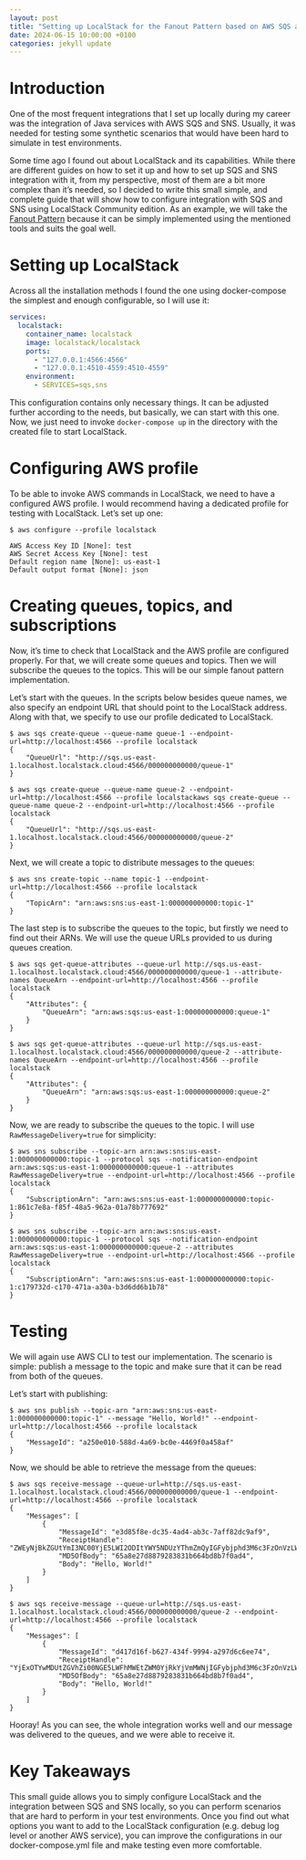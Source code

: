 ```yaml
---
layout: post
title: "Setting up LocalStack for the Fanout Pattern based on AWS SQS and SNS"
date: 2024-06-15 10:00:00 +0100
categories: jekyll update
---
```


# Introduction
One of the most frequent integrations that I set up locally during my career was the integration 
of Java services with AWS SQS and SNS. Usually, it was needed for testing some synthetic scenarios 
that would have been hard to simulate in test environments.

Some time ago I found out about LocalStack and its capabilities. 
While there are different guides on how to set it up and how to set up SQS and SNS integration with it, 
from my perspective, most of them are a bit more complex than it’s needed, so I decided to write this small simple, 
and complete guide that will show how to configure integration with SQS and SNS using LocalStack Community edition. 
As an example, we will take the [Fanout Pattern](https://en.wikipedia.org/wiki/Fan-out_(software)) 
because it can be simply implemented using the mentioned tools and suits the goal well.

# Setting up LocalStack
Across all the installation methods I found the one using docker-compose the simplest and enough configurable, 
so I will use it:

```yaml
services:
  localstack:
    container_name: localstack
    image: localstack/localstack
    ports:
      - "127.0.0.1:4566:4566"
      - "127.0.0.1:4510-4559:4510-4559"
    environment:
      - SERVICES=sqs,sns
```

This configuration contains only necessary things. It can be adjusted further according to the needs, but basically, 
we can start with this one. Now, we just need to invoke `docker-compose up` in the directory with the created file 
to start LocalStack.

# Configuring AWS profile
To be able to invoke AWS commands in LocalStack, we need to have a configured AWS profile. 
I would recommend having a dedicated profile for testing with LocalStack. Let’s set up one:

```shell
$ aws configure --profile localstack

AWS Access Key ID [None]: test
AWS Secret Access Key [None]: test
Default region name [None]: us-east-1
Default output format [None]: json
```

# Creating queues, topics, and subscriptions
Now, it’s time to check that LocalStack and the AWS profile are configured properly. 
For that, we will create some queues and topics. Then we will subscribe the queues to the topics. 
This will be our simple fanout pattern implementation.

Let’s start with the queues. In the scripts below besides queue names, we also specify an endpoint URL that should 
point to the LocalStack address. Along with that, we specify to use our profile dedicated to LocalStack.

```shell
$ aws sqs create-queue --queue-name queue-1 --endpoint-url=http://localhost:4566 --profile localstack
{
    "QueueUrl": "http://sqs.us-east-1.localhost.localstack.cloud:4566/000000000000/queue-1"
}

$ aws sqs create-queue --queue-name queue-2 --endpoint-url=http://localhost:4566 --profile localstackaws sqs create-queue --queue-name queue-2 --endpoint-url=http://localhost:4566 --profile localstack
{
    "QueueUrl": "http://sqs.us-east-1.localhost.localstack.cloud:4566/000000000000/queue-2"
}
```

Next, we will create a topic to distribute messages to the queues:

```shell
$ aws sns create-topic --name topic-1 --endpoint-url=http://localhost:4566 --profile localstack
{
    "TopicArn": "arn:aws:sns:us-east-1:000000000000:topic-1"
}
```

The last step is to subscribe the queues to the topic, but firstly we need to find out their ARNs. 
We will use the queue URLs provided to us during queues creation.
```shell
$ aws sqs get-queue-attributes --queue-url http://sqs.us-east-1.localhost.localstack.cloud:4566/000000000000/queue-1 --attribute-names QueueArn --endpoint-url=http://localhost:4566 --profile localstack
{
    "Attributes": {
        "QueueArn": "arn:aws:sqs:us-east-1:000000000000:queue-1"
    }
}

$ aws sqs get-queue-attributes --queue-url http://sqs.us-east-1.localhost.localstack.cloud:4566/000000000000/queue-2 --attribute-names QueueArn --endpoint-url=http://localhost:4566 --profile localstack
{
    "Attributes": {
        "QueueArn": "arn:aws:sqs:us-east-1:000000000000:queue-2"
    }
}
```

Now, we are ready to subscribe the queues to the topic. I will use `RawMessageDelivery=true` for simplicity:
```shell
$ aws sns subscribe --topic-arn arn:aws:sns:us-east-1:000000000000:topic-1 --protocol sqs --notification-endpoint arn:aws:sqs:us-east-1:000000000000:queue-1 --attributes RawMessageDelivery=true --endpoint-url=http://localhost:4566 --profile localstack
{
    "SubscriptionArn": "arn:aws:sns:us-east-1:000000000000:topic-1:861c7e8a-f85f-48a5-962a-01a78b777692"
}

$ aws sns subscribe --topic-arn arn:aws:sns:us-east-1:000000000000:topic-1 --protocol sqs --notification-endpoint arn:aws:sqs:us-east-1:000000000000:queue-2 --attributes RawMessageDelivery=true --endpoint-url=http://localhost:4566 --profile localstack
{
    "SubscriptionArn": "arn:aws:sns:us-east-1:000000000000:topic-1:c179732d-c170-471a-a30a-b3d6dd6b1b78"
}
```

# Testing
We will again use AWS CLI to test our implementation. The scenario is simple: publish a message to the topic 
and make sure that it can be read from both of the queues.

Let’s start with publishing:
```shell
$ aws sns publish --topic-arn "arn:aws:sns:us-east-1:000000000000:topic-1" --message "Hello, World!" --endpoint-url=http://localhost:4566 --profile localstack
{
    "MessageId": "a250e010-588d-4a69-bc0e-4469f0a458af"
}
```
Now, we should be able to retrieve the message from the queues:
```shell
$ aws sqs receive-message --queue-url=http://sqs.us-east-1.localhost.localstack.cloud:4566/000000000000/queue-1 --endpoint-url=http://localhost:4566 --profile localstack
{
    "Messages": [
        {
            "MessageId": "e3d85f8e-dc35-4ad4-ab3c-7aff82dc9af9",
            "ReceiptHandle": "ZWEyNjBkZGUtYmI3NC00YjE5LWI2ODItYWY5NDUzYThmZmQyIGFybjphd3M6c3FzOnVzLWVhc3QtMTowMDAwMDAwMDAwMDA6cXVldWUtMSBlM2Q4NWY4ZS1kYzM1LTRhZDQtYWIzYy03YWZmODJkYzlhZjkgMTcxMDE0NTk3MC45NzA1NDk=",
            "MD5OfBody": "65a8e27d8879283831b664bd8b7f0ad4",
            "Body": "Hello, World!"
        }
    ]
}

$ aws sqs receive-message --queue-url=http://sqs.us-east-1.localhost.localstack.cloud:4566/000000000000/queue-2 --endpoint-url=http://localhost:4566 --profile localstack
{
    "Messages": [
        {
            "MessageId": "d417d16f-b627-434f-9994-a297d6c6ee74",
            "ReceiptHandle": "YjExOTYwMDUtZGVhZi00NGE5LWFhMWEtZWM0YjRkYjVmMWNjIGFybjphd3M6c3FzOnVzLWVhc3QtMTowMDAwMDAwMDAwMDA6cXVldWUtMiBkNDE3ZDE2Zi1iNjI3LTQzNGYtOTk5NC1hMjk3ZDZjNmVlNzQgMTcxMDE0NTk3Ni4xODM3NTEz",
            "MD5OfBody": "65a8e27d8879283831b664bd8b7f0ad4",
            "Body": "Hello, World!"
        }
    ]
}
```
Hooray! As you can see, the whole integration works well and our message was delivered to the queues, 
and we were able to receive it.

# Key Takeaways
This small guide allows you to simply configure LocalStack and the integration between SQS and SNS locally, 
so you can perform scenarios that are hard to perform in your test environments. 
Once you find out what options you want to add to the LocalStack configuration 
(e.g. debug log level or another AWS service), you can improve the configurations in our docker-compose.yml file 
and make testing even more comfortable.